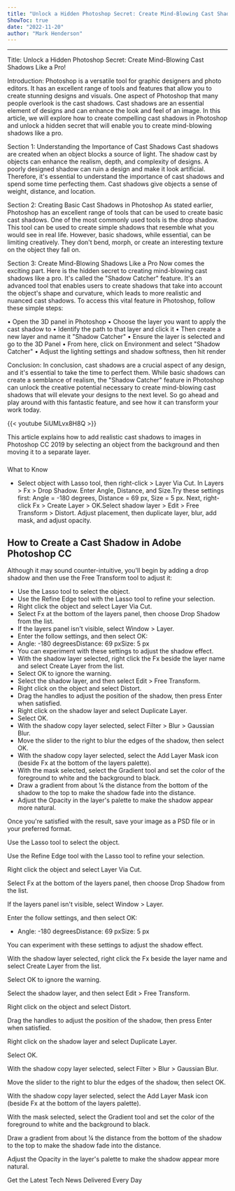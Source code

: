 ```yaml
---
title: "Unlock a Hidden Photoshop Secret: Create Mind-Blowing Cast Shadows Like a Pro!"
ShowToc: true 
date: "2022-11-20"
author: "Mark Henderson"
---
```

*****
Title: Unlock a Hidden Photoshop Secret: Create Mind-Blowing Cast Shadows Like a Pro!

Introduction:
Photoshop is a versatile tool for graphic designers and photo editors. It has an excellent range of tools and features that allow you to create stunning designs and visuals. One aspect of Photoshop that many people overlook is the cast shadows. Cast shadows are an essential element of designs and can enhance the look and feel of an image. In this article, we will explore how to create compelling cast shadows in Photoshop and unlock a hidden secret that will enable you to create mind-blowing shadows like a pro.

Section 1: Understanding the Importance of Cast Shadows
Cast shadows are created when an object blocks a source of light. The shadow cast by objects can enhance the realism, depth, and complexity of designs. A poorly designed shadow can ruin a design and make it look artificial. Therefore, it's essential to understand the importance of cast shadows and spend some time perfecting them. Cast shadows give objects a sense of weight, distance, and location.

Section 2: Creating Basic Cast Shadows in Photoshop
As stated earlier, Photoshop has an excellent range of tools that can be used to create basic cast shadows. One of the most commonly used tools is the drop shadow. This tool can be used to create simple shadows that resemble what you would see in real life. However, basic shadows, while essential, can be limiting creatively. They don't bend, morph, or create an interesting texture on the object they fall on.

Section 3: Create Mind-Blowing Shadows Like a Pro
Now comes the exciting part. Here is the hidden secret to creating mind-blowing cast shadows like a pro. It's called the "Shadow Catcher" feature. It's an advanced tool that enables users to create shadows that take into account the object's shape and curvature, which leads to more realistic and nuanced cast shadows. To access this vital feature in Photoshop, follow these simple steps:

• Open the 3D panel in Photoshop
• Choose the layer you want to apply the cast shadow to
• Identify the path to that layer and click it
• Then create a new layer and name it "Shadow Catcher"
• Ensure the layer is selected and go to the 3D Panel
• From here, click on Environment and select "Shadow Catcher"
• Adjust the lighting settings and shadow softness, then hit render

Conclusion:
In conclusion, cast shadows are a crucial aspect of any design, and it's essential to take the time to perfect them. While basic shadows can create a semblance of realism, the "Shadow Catcher" feature in Photoshop can unlock the creative potential necessary to create mind-blowing cast shadows that will elevate your designs to the next level. So go ahead and play around with this fantastic feature, and see how it can transform your work today.

{{< youtube 5iUMLvx8H8Q >}} 




This article explains how to add realistic cast shadows to images in Photoshop CC 2019 by selecting an object from the background and then moving it to a separate layer.

 
### 
What to Know
 
- Select object with Lasso tool, then right-click > Layer Via Cut. In Layers > Fx > Drop Shadow. Enter Angle, Distance, and Size.Try these settings first: Angle = -180 degrees, Distance = 69 px, Size = 5 px. Next, right-click Fx > Create Layer > OK.Select shadow layer > Edit > Free Transform > Distort. Adjust placement, then duplicate layer, blur, add mask, and adjust opacity.

 
##   How to Create a Cast Shadow in Adobe Photoshop CC  
 

Although it may sound counter-intuitive, you'll begin by adding a drop shadow and then use the Free Transform tool to adjust it:

 
- Use the Lasso tool to select the object.
 - Use the Refine Edge tool with the Lasso tool to refine your selection.
 - Right click the object and select Layer Via Cut.
 - Select Fx at the bottom of the layers panel, then choose Drop Shadow from the list.
 - If the layers panel isn't visible, select Window > Layer.
 - Enter the follow settings, and then select OK:
 - Angle: -180 degreesDistance: 69 pxSize: 5 px
 - You can experiment with these settings to adjust the shadow effect.
 - With the shadow layer selected, right click the Fx beside the layer name and select Create Layer from the list.
 - Select OK to ignore the warning.
 - Select the shadow layer, and then select Edit > Free Transform.
 - Right click on the object and select Distort.
 - Drag the handles to adjust the position of the shadow, then press Enter when satisfied.
 - Right click on the shadow layer and select Duplicate Layer.
 - Select OK.
 - With the shadow copy layer selected, select Filter > Blur > Gaussian Blur.
 - Move the slider to the right to blur the edges of the shadow, then select OK.
 - With the shadow copy layer selected, select the Add Layer Mask icon (beside Fx at the bottom of the layers palette).
 - With the mask selected, select the Gradient tool and set the color of the foreground to white and the background to black.
 - Draw a gradient from about ¼ the distance from the bottom of the shadow to the top to make the shadow fade into the distance.
 - Adjust the Opacity in the layer's palette to make the shadow appear more natural.

 

Once you're satisfied with the result, save your image as a PSD file or in your preferred format.

 

Use the Lasso tool to select the object.

 
Use the Refine Edge tool with the Lasso tool to refine your selection.
 

Right click the object and select Layer Via Cut.

 

Select Fx at the bottom of the layers panel, then choose Drop Shadow from the list.

 
If the layers panel isn't visible, select Window > Layer.
 

Enter the follow settings, and then select OK:

 
- Angle: -180 degreesDistance: 69 pxSize: 5 px

 
You can experiment with these settings to adjust the shadow effect.
 

With the shadow layer selected, right click the Fx beside the layer name and select Create Layer from the list.

 

Select OK to ignore the warning.

 

Select the shadow layer, and then select Edit > Free Transform.

 

Right click on the object and select Distort.

 

Drag the handles to adjust the position of the shadow, then press Enter when satisfied.

 

Right click on the shadow layer and select Duplicate Layer.

 

Select OK.

 

With the shadow copy layer selected, select Filter > Blur > Gaussian Blur.

 

Move the slider to the right to blur the edges of the shadow, then select OK.

 

With the shadow copy layer selected, select the Add Layer Mask icon (beside Fx at the bottom of the layers palette).

 

With the mask selected, select the Gradient tool and set the color of the foreground to white and the background to black.

 

Draw a gradient from about ¼ the distance from the bottom of the shadow to the top to make the shadow fade into the distance.

 

Adjust the Opacity in the layer's palette to make the shadow appear more natural.

 

Get the Latest Tech News Delivered Every Day





